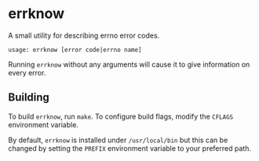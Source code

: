 # errknow

A small utility for describing errno error codes.

`usage: errknow [error code|errno name]`

Running `errknow` without any arguments will cause it to give information on every error.

## Building

To build `errknow`, run `make`.
To configure build flags, modify the `CFLAGS` environment variable.  

By default, `errknow` is installed under `/usr/local/bin`
but this can be changed by setting the `PREFIX` environment variable
to your preferred path.
